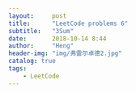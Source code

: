 ```yaml
---
layout:     post
title:      "LeetCode problems 6"
subtitle:   "3Sum"
date:       2018-10-14 8:44
author:     "Heng"
header-img: "img/弗雷尔卓德2.jpg"
catalog: true
tags:
    - LeetCode
---
```

